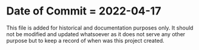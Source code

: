 # Date of Commit = 2022-04-17

This file is added for historical and documentation purposes only.
It should not be modified and updated whatsoever as it does not serve any other purpose but to keep a record of when was this project created.